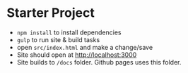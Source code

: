 # Starter Project

- `npm install` to install dependencies
- `gulp` to run site & build tasks
- open `src/index.html` and make a change/save
- Site should open at [http://localhost:3000](http://localhost:3000)
- Site builds to `/docs` folder. Github pages uses this folder.

